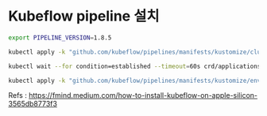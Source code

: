 # Kubeflow pipeline 설치

```bash
export PIPELINE_VERSION=1.8.5

kubectl apply -k "github.com/kubeflow/pipelines/manifests/kustomize/cluster-scoped-resources?ref=$PIPELINE_VERSION"

kubectl wait --for condition=established --timeout=60s crd/applications.app.k8s.io

kubectl apply -k "github.com/kubeflow/pipelines/manifests/kustomize/env/platform-agnostic-pns?ref=$PIPELINE_VERSION"
```


Refs : https://fmind.medium.com/how-to-install-kubeflow-on-apple-silicon-3565db8773f3